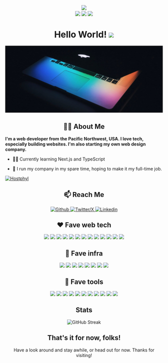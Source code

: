 <div align="center">
<img src="https://media.giphy.com/media/v1.Y2lkPTc5MGI3NjExYjllenZ1aG0zdnRueWR3NXJrN2tmd2tyeGV4bXlmdnk3MnNhbHhkayZlcD12MV9pbnRlcm5hbF9naWZfYnlfaWQmY3Q9cw/3kPDmoWdBpQPNhCnUG/giphy.gif" width="200">
</div>
<div align="center">
<img src="https://img.shields.io/badge/pronouns-he/him-purple?style=for-the-badge">
<img src="https://img.shields.io/badge/building-websites-0066ff?style=for-the-badge">
<img src="https://img.shields.io/badge/learning-web_tech-brightgreen?style=for-the-badge">
</div>
<h1 align="center">
  Hello World!
  <img src="https://media.giphy.com/media/hvRJCLFzcasrR4ia7z/giphy.gif" width="30px"/>
</h1>
<div align="center">
<img src="images/laptop.jpg">
</div>

<h2 align="center">👨‍💻 About Me</h2>

**I'm a web developer from the Pacific Northwest, USA. I love tech, especially building websites. I'm also starting my own web design company.**

- 👨‍🎓 Currently learning Next.js and TypeScript

- 🏢 I run my company in my spare time, hoping to make it my full-time job.

[![Hostphyl](https://img.shields.io/badge/hostphyl-hostphyl.com-0066ff?style=for-the-badge)](https://hostphyl.com)

<div align="center">
<h2>📫 Reach Me</h2>
    <a href="https://github.com/KitsapCreator">
        <img src="https://img.shields.io/badge/@KitsapCreator-010409?style=for-the-badge&logo=github" alt="Github">
    </a>
    <a href="https://twitter.com/cloviswebdev">
        <img src="https://img.shields.io/badge/@cloviswebdev-blue?style=for-the-badge&logo=x" alt="Twitter/X">
    </a>
    <a href="https://www.linkedin.com/in/clovisdaymartin/">
        <img src="https://img.shields.io/badge//in/clovisdaymartin-0A66C2?style=for-the-badge&logo=linkedin" alt="Linkedin">
    </a>
</div>
<div align="center">
<h2>❤️ Fave web tech</h2>
<img src="https://img.shields.io/badge/html-E34F26?style=for-the-badge&logo=html5&logoColor=white">
<img src="https://img.shields.io/badge/css-1572B6?style=for-the-badge&logo=css3&logoColor=white">
<img src="https://img.shields.io/badge/javascript-F7DF1E?style=for-the-badge&logo=javascript&logoColor=black">
<img src="https://img.shields.io/badge/typescript-3178C6?style=for-the-badge&logo=typescript&logoColor=white">
<img src="https://img.shields.io/badge/react-61DAFB?style=for-the-badge&logo=react&logoColor=black">
<img src="https://img.shields.io/badge/nextjs-000000?style=for-the-badge&logo=next.js&logoColor=white">
<img src="https://img.shields.io/badge/tailwind_css-06B6D4?style=for-the-badge&logo=tailwindcss&logoColor=white">
<img src="https://img.shields.io/badge/radix_ui-061618?style=for-the-badge&logo=radixui&logoColor=white">
<img src="https://img.shields.io/badge/shopify-7AB55CE?style=for-the-badge&logo=shopify&logoColor=white">
<img src="https://img.shields.io/badge/font_awesome-528DD7?style=for-the-badge&logo=fontawesome&logoColor=white">
<img src="https://img.shields.io/badge/mdx-1B1F24?style=for-the-badge&logo=mdx&logoColor=white">
<img src="https://img.shields.io/badge/astro-BC52EE?style=for-the-badge&logo=astro&logoColor=white">
<img src="https://img.shields.io/badge/mkdocs_+_material_theme-526CFE?style=for-the-badge&logo=materialformkdocs&logoColor=white">

</div>
<div align="center">
<h2>🧡 Fave infra</h2>
<img src="https://img.shields.io/badge/github-181717?style=for-the-badge&logo=github&logoColor=white">
<img src="https://img.shields.io/badge/digitalocean-0080FF?style=for-the-badge&logo=digitalocean&logoColor=white">
<img src="https://img.shields.io/badge/turso-15252B?style=for-the-badge&logo=turso&logoColor=4FF8D2">
<img src="https://img.shields.io/badge/paddle-fDDD35?style=for-the-badge&logo=paddle&logoColor=black">
<img src="https://img.shields.io/badge/cloudflare-F38020?style=for-the-badge&logo=cloudflare&logoColor=white">
<img src="https://img.shields.io/badge/stripe-008CDD?style=for-the-badge&logo=stripe&logoColor=white">
<img src="https://img.shields.io/badge/plausible_analytics-5850EC?style=for-the-badge&logo=plausibleanalytics&logoColor=white">
<img src="https://img.shields.io/badge/jsdelivr-E84D3D?style=for-the-badge&logo=jsdelivr&logoColor=white">
</div>
<div align="center">
<h2>💛 Fave tools</h2>
<img src="https://img.shields.io/badge/visual_studio_code-007ACC?style=for-the-badge&logo=visualstudiocode&logoColor=white">
<img src="https://img.shields.io/badge/figma-F24E1E?style=for-the-badge&logo=figma&logoColor=white">
<img src="https://img.shields.io/badge/git-F05032?style=for-the-badge&logo=git&logoColor=white">
<img src="https://img.shields.io/badge/apple-white?style=for-the-badge&logo=apple&logoColor=black">
<img src="https://img.shields.io/badge/linux-FCC624?style=for-the-badge&logo=linux&logoColor=black">
<img src="https://img.shields.io/badge/pnpm-F69220?style=for-the-badge&logo=pnpm&logoColor=white">
<img src="https://img.shields.io/badge/bun-000000?style=for-the-badge&logo=bun&logoColor=white">
<img src="https://img.shields.io/badge/notion-ffffff?style=for-the-badge&logo=notion&logoColor=black">
<img src="https://img.shields.io/badge/raspberry_pi-A22846?style=for-the-badge&logo=raspberrypi&logoColor=white">
<img src="https://img.shields.io/badge/prettier-F7B93E?style=for-the-badge&logo=prettier&logoColor=black">
<img src="https://img.shields.io/badge/homebrew-FBB040?style=for-the-badge&logo=homebrew&logoColor=black">
</div>
<div align="center">
<h2>Stats</h2>
<img src="https://github-readme-streak-stats.herokuapp.com?user=kitsapcreator&theme=dark&hide_border=true&mode=weekly" alt="GitHub Streak">
</div>
<div align="center">
<h2>That's it for now, folks!</h2>
<p>Have a look around and stay awhile, or head out for now. Thanks for visiting!</p>
